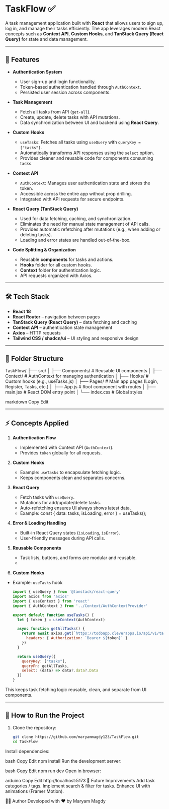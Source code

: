 # TaskFlow ✅  

A task management application built with **React** that allows users to sign up, log in, and manage their tasks efficiently. The app leverages modern React concepts such as **Context API**, **Custom Hooks**, and **TanStack Query (React Query)** for state and data management.  

---

## 🚀 Features  

- **Authentication System**  
  - User sign-up and login functionality.  
  - Token-based authentication handled through `AuthContext`.  
  - Persisted user session across components.  

- **Task Management**  
  - Fetch all tasks from API (`get-all`).  
  - Create, update, delete tasks with API mutations.  
  - Data synchronization between UI and backend using **React Query**.  

- **Custom Hooks**  
  - `useTasks`: Fetches all tasks using `useQuery` with `queryKey = ["tasks"]`.  
  - Automatically transforms API responses using the `select` option.  
  - Provides cleaner and reusable code for components consuming tasks.  

- **Context API**  
  - `AuthContext`: Manages user authentication state and stores the token.  
  - Accessible across the entire app without prop drilling.  
  - Integrated with API requests for secure endpoints.  

- **React Query (TanStack Query)**  
  - Used for data fetching, caching, and synchronization.  
  - Eliminates the need for manual state management of API calls.  
  - Provides automatic refetching after mutations (e.g., when adding or deleting tasks).  
  - Loading and error states are handled out-of-the-box.  

- **Code Splitting & Organization**  
  - Reusable **components** for tasks and actions.  
  - **Hooks** folder for all custom hooks.  
  - **Context** folder for authentication logic.  
  - API requests organized with Axios.  

---

## 🛠️ Tech Stack  

- **React 18**  
- **React Router** – navigation between pages  
- **TanStack Query (React Query)** – data fetching and caching  
- **Context API** – authentication state management  
- **Axios** – HTTP requests  
- **Tailwind CSS / shadcn/ui** – UI styling and responsive design  

---

## 📂 Folder Structure  

TaskFlow/
├── src/
│ ├── Components/ # Reusable UI components
│ ├── Context/ # AuthContext for managing authentication
│ ├── Hooks/ # Custom hooks (e.g., useTasks.js)
│ ├── Pages/ # Main app pages (Login, Register, Tasks, etc.)
│ ├── App.js # Root component with routes
│ ├── main.jsx # React DOM entry point
│ └── index.css # Global styles

markdown
Copy
Edit

---

## ⚡ Concepts Applied  

1. **Authentication Flow**  
   - Implemented with Context API (`AuthContext`).  
   - Provides `token` globally for all requests.  

2. **Custom Hooks**  
   - Example: `useTasks` to encapsulate fetching logic.  
   - Keeps components clean and separates concerns.  

3. **React Query**  
   - Fetch tasks with `useQuery`.  
   - Mutations for add/update/delete tasks.  
   - Auto-refetching ensures UI always shows latest data.
   - Example:
    const { data: tasks, isLoading, error } = useTasks(); 

4. **Error & Loading Handling**  
   - Built-in React Query states (`isLoading`, `isError`).  
   - User-friendly messages during API calls.  

5. **Reusable Components**  
   - Task lists, buttons, and forms are modular and reusable.
   - 


5. **Custom Hooks**  
- Example: `useTasks` hook
  ```js
  import { useQuery } from '@tanstack/react-query'
  import axios from 'axios'
  import { useContext } from 'react'
  import { AuthContext } from '../Context/AuthContextProvider'

  export default function useTasks() {
    let { token } = useContext(AuthContext)

    async function getAllTasks() {
      return await axios.get(`https://todoapp.cleverapps.io/api/v1/task/get-all`, {
        headers: { Authorization: `Bearer ${token}` }
      })
    }

    return useQuery({
      queryKey: ["tasks"],
      queryFn: getAllTasks,
      select: (data) => data?.data?.Data
    })
  }
This keeps task fetching logic reusable, clean, and separate from UI components.


---

## 🔑 How to Run the Project  

1. Clone the repository:  
   ```bash
   git clone https://github.com/maryammagdy123/TaskFlow.git
   cd TaskFlow
Install dependencies:

bash
Copy
Edit
npm install
Run the development server:

bash
Copy
Edit
npm run dev
Open in browser:

arduino
Copy
Edit
http://localhost:5173
📌 Future Improvements
Add task categories / tags.
Implement search & filter for tasks.
Enhance UI with animations (Framer Motion).

👩‍💻 Author
Developed with ❤️ by Maryam Magdy

